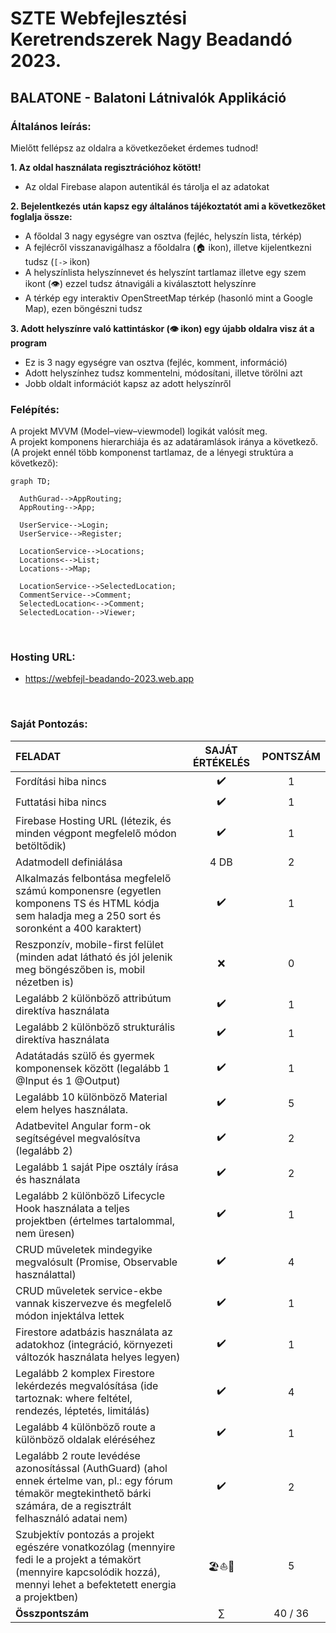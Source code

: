 # SZTE Webfejlesztési Keretrendszerek Nagy Beadandó 2023.
## BALATONE - Balatoni Látnivalók Applikáció

### Általános leírás:

Mielőtt fellépsz az oldalra a következőeket érdemes tudnod!

**1. Az oldal használata regisztrációhoz kötött!** <br>
  - Az oldal Firebase alapon autentikál és tárolja el az adatokat

**2. Bejelentkezés után kapsz egy általános tájékoztatót ami a következőket foglalja össze:** <br>
  - A főoldal 3 nagy egységre van osztva (fejléc, helyszín lista, térkép)
  - A fejlécről visszanavigálhasz a főoldalra (🏠 ikon), illetve kijelentkezni tudsz (`[->` ikon)
  - A helyszínlista helyszínnevet és helyszínt tartlamaz illetve egy szem ikont (👁️) ezzel tudsz átnavigáli a kiválasztott helyszínre
  - A térkép egy interaktiv OpenStreetMap térkép (hasonló mint a Google Map), ezen böngészni tudsz
  
**3. Adott helyszínre való kattintáskor (👁️ ikon) egy újabb oldalra visz át a program** <br>
  - Ez is 3 nagy egységre van osztva (fejléc, komment, információ)
  - Adott helyszínhez tudsz kommentelni, módosítani, illetve törölni azt
  - Jobb oldalt információt kapsz az adott helyszínről

### Felépítés:

A projekt MVVM (Model–view–viewmodel) logikát valósít meg. <br>
A projekt komponens hierarchiája és az adatáramlások iránya a következő. <br>
(A projekt ennél több komponenst tartlamaz, de a lényegi struktúra a következő):

```mermaid
graph TD;

  AuthGurad-->AppRouting;
  AppRouting-->App;
  
  UserService-->Login;
  UserService-->Register;

  LocationService-->Locations;
  Locations<-->List;
  Locations-->Map;
  
  LocationService-->SelectedLocation;
  CommentService-->Comment;
  SelectedLocation<-->Comment;
  SelectedLocation-->Viewer;
```

<br>

### Hosting URL:
- https://webfejl-beadando-2023.web.app

<br>

### Saját Pontozás:
| FELADAT | SAJÁT ÉRTÉKELÉS	| PONTSZÁM |
| :--- | :---: | :---: |
| Fordítási hiba nincs	| ✔️ | 1 |
| Futtatási hiba nincs	| ✔️ | 1 |
| Firebase Hosting URL (létezik, és minden végpont megfelelő módon betöltődik)	|✔️|	1 |
| Adatmodell definiálása | 4 DB |	2 |
| Alkalmazás felbontása megfelelő számú komponensre (egyetlen komponens TS és HTML kódja sem haladja meg a 250 sort és soronként a 400 karaktert)	|✔️|	1 |
| Reszponzív, mobile-first felület (minden adat látható és jól jelenik meg böngészőben is, mobil nézetben is)	|❌|	0 |
| Legalább 2 különböző attribútum direktíva használata	|✔️|	1 |
| Legalább 2 különböző strukturális direktíva használata	|✔️|	1 |
| Adatátadás szülő és gyermek komponensek között (legalább 1 @Input és 1 @Output)	|✔️|	1 |
| Legalább 10 különböző Material elem helyes használata.	|✔️|	5 |
| Adatbevitel Angular form-ok segítségével megvalósítva (legalább 2)	|✔️|	2 |
| Legalább 1 saját Pipe osztály írása és használata	|✔️|	2 |
| Legalább 2 különböző Lifecycle Hook használata a teljes projektben (értelmes tartalommal, nem üresen)	|✔️|	1 |
| CRUD műveletek mindegyike megvalósult (Promise, Observable használattal)	|✔️|	4 |
| CRUD műveletek service-ekbe vannak kiszervezve és megfelelő módon injektálva lettek	|✔️|	1 |
| Firestore adatbázis használata az adatokhoz (integráció, környezeti változók használata helyes legyen)	|✔️|	1 |
| Legalább 2 komplex Firestore lekérdezés megvalósítása (ide tartoznak: where feltétel, rendezés, léptetés, limitálás)	| ✔️|	4 |
| Legalább 4 különböző route a különböző oldalak eléréséhez	|✔️|	1 |
| Legalább 2 route levédése azonosítással (AuthGuard) (ahol ennek értelme van, pl.: egy fórum témakör megtekinthető bárki számára, de a regisztrált felhasználó adatai nem)	|✔️|	2 |
| Szubjektív pontozás a projekt egészére vonatkozólag (mennyire fedi le a projekt a témakört (mennyire kapcsolódik hozzá), mennyi lehet a befektetett energia a projektben)	|🏖️⛵🌊|	5 |
| **Összpontszám** | ∑ | 40 / 36 |

